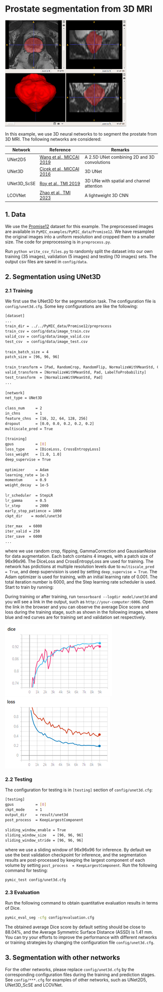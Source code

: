 # Prostate segmentation from 3D MRI
<img src="./picture/seg_example.png" width="400" height="350"/> 

In this example, we use 3D neural networks to to segment the prostate from 3D MRI. 
The following networks are considered:

|Network  |Reference | Remarks|
|---|---| ---|
|UNet2D5 | [Wang et al., MICCAI 2019][unet2d5_paper]|  A 2.5D UNet combining 2D and 3D convolutions|
|UNet3D |[Çiçek et al., MICCAI 2016][unet3d_paper]| 3D UNet|
|UNet3D_ScSE |[Roy et al., TMI 2019][scse_paper]| 3D UNe with spatial and channel attention |
|LCOVNet| [Zhao et al., TMI 2023][lcovnet_paper]| A lightweight 3D CNN|

[unet2d5_paper]:https://link.springer.com/chapter/10.1007/978-3-030-32245-8_30
[unet3d_paper]:https://link.springer.com/chapter/10.1007/978-3-319-46723-8_49
[scse_paper]:https://ieeexplore.ieee.org/document/8447284
[lcovnet_paper]:https://ieeexplore.ieee.org/document/10083150/

## 1. Data 
We use the [Promise12][promise12_link] dataset for this example. The preprocessed images are available in `PyMIC_examples/PyMIC_data/Promise12`. We have resampled the original images into a uniform resolution and cropped them to a smaller size. The code for preprocessing is in  `preprocess.py`.

Run `python write_csv_files.py` to randomly split the dataset into our own training (35 images), validation (5 images) and testing (10 images) sets. The output csv files are saved in `config/data`.

[promise12_link]:https://promise12.grand-challenge.org/

## 2. Segmentation using UNet3D
### 2.1 Training
We first use the UNet3D for the segmentation task. The configuration file is `config/unet3d.cfg`. Some key configurations are like the following:

```bash
[dataset]
...
train_dir = ../../PyMIC_data/Promise12/preprocess
train_csv = config/data/image_train.csv
valid_csv = config/data/image_valid.csv
test_csv  = config/data/image_test.csv

train_batch_size = 4
patch_size = [96, 96, 96]

train_transform = [Pad, RandomCrop, RandomFlip, NormalizeWithMeanStd, GammaCorrection, GaussianNoise, LabelToProbability]
valid_transform = [NormalizeWithMeanStd, Pad, LabelToProbability]
test_transform  = [NormalizeWithMeanStd, Pad]
...

[network]
net_type = UNet3D

class_num     = 2
in_chns       = 1
feature_chns  = [16, 32, 64, 128, 256]
dropout       = [0.0, 0.0, 0.2, 0.2, 0.2]
multiscale_pred = True

[training]
gpus          = [0]
loss_type     = [DiceLoss, CrossEntropyLoss]
loss_weight   = [1.0, 1.0]
deep_supervise = True

optimizer     = Adam
learning_rate = 1e-3
momentum      = 0.9
weight_decay  = 1e-5

lr_scheduler  = StepLR
lr_gamma      = 0.5
lr_step       = 2000
early_stop_patience = 1000
ckpt_dir    = model/unet3d

iter_max   = 6000
iter_valid = 250
iter_save  = 6000
...
```

where we use random crop, flipping, GammaCorrection and GaussianNoise for data augmentation. Each batch contains 4 images, with a patch size of 96x96x96. The DiceLoss and CrossEntropyLoss are used for training. The network has prdictions at multiple resolution levels due to `multiscale_pred = True`, and deep supervision is used by setting `deep_supervise = True`. The Adam optimizer is used for training, with an initial learning rate of 0.001. The total iteration number is 6000, and the Step learning rate scheduler is used.  Start to train by running:
 

During training or after training, run `tensorboard --logdir model/unet3d` and you will see a link in the output, such as `http://your-computer:6006`. Open the link in the browser and you can observe the average Dice score and loss during the training stage, such as shown in the following images, where blue and red curves are for training set and validation set respectively. 

![avg_dice](./picture/train_avg_dice.png)
![avg_loss](./picture/train_avg_loss.png)

### 2.2 Testing 
The configuration for testing is in `[testing]` section of `config/unet3d.cfg`:

```bash
[testing]
gpus          = [0]
ckpt_mode     = 1
output_dir    = result/unet3d
post_process  = KeepLargestComponent

sliding_window_enable = True
sliding_window_size   = [96, 96, 96]
sliding_window_stride = [96, 96, 96]
```

where we use a sliding window of 96x96x96 for inference. By default we use the best validation checkpoint for inference, and the segmentation results are post-processed by keeping the largest component of each volume by setting `post_process  = KeepLargestComponent`. Run the following command for testing:

```bash
pymic_test config/unet3d.cfg
```

### 2.3 Evaluation
Run the following command to obtain quantitative evaluation results in terms of Dice. 

```bash
pymic_eval_seg -cfg config/evaluation.cfg
```

The obtained average Dice score by default setting should be close to 88.04%, and the Average Symmetric Surface Distance (ASSD) is 1.41 mm. You can try your efforts to improve the performance with different networks or training strategies by changing the configuration file `config/unet3d.cfg`.

## 3. Segmentation with other networks

For the other networks, please replace `config/unet3d.cfg` by the corresponding configuration files during the training and prediction stages. See `config/***.cfg` for examples of other networks, such as UNet2D5, UNet3D_ScSE and LCOVNet.
